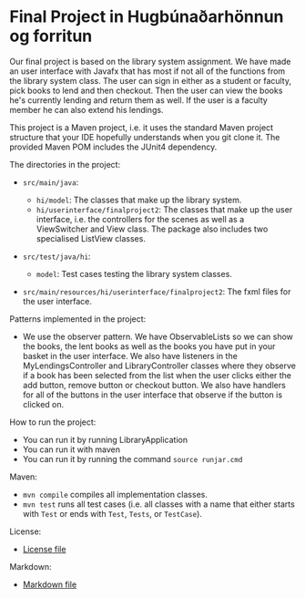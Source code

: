 # Final Project in Hugbúnaðarhönnun og forritun

Our final project is based on the library system assignment. We have made an user interface with Javafx that has most if
not all of the functions from the library system class. The user can sign in either as a student or faculty, pick books
to lend and then checkout. Then the user can view the books he's currently lending and return them as well. If the user
is a faculty member he can also extend his lendings.

This project is a Maven project, i.e. it uses the standard Maven project structure that your IDE hopefully understands
when you git clone it. The provided Maven POM includes the JUnit4 dependency.

The directories in the project:

- `src/main/java`:
    - `hi/model`: The classes that make up the library system.
    - `hi/userinterface/finalproject2`: The classes that make up the user interface, i.e. the controllers for the scenes
      as well as a ViewSwitcher and View class. The package also includes two specialised ListView classes.

- `src/test/java/hi`:
    - `model`: Test cases testing the library system classes.

- `src/main/resources/hi/userinterface/finalproject2`: The fxml files for the user interface.

Patterns implemented in the project:

- We use the observer pattern. We have ObservableLists so we can show the books, the lent books as well as the
  books you have put in your basket in the user interface. We also have listeners in the MyLendingsController and
  LibraryController classes where they observe if a book has been selected from the list when the user clicks either the
  add button, remove button or checkout button. We also have handlers for all of the buttons in the user interface that
  observe if the button is clicked on.

How to run the project:

- You can run it by running LibraryApplication
- You can run it with maven
- You can run it by running the command `source runjar.cmd`

Maven:

- `mvn compile` compiles all implementation classes.
- `mvn test` runs all test cases (i.e. all classes with a name that either starts with `Test` or ends
  with `Test`, `Tests`, or `TestCase`).

License:

- [License file](LICENSE.md)

Markdown:

- [Markdown file](src/site/markdown/markdown.md)
